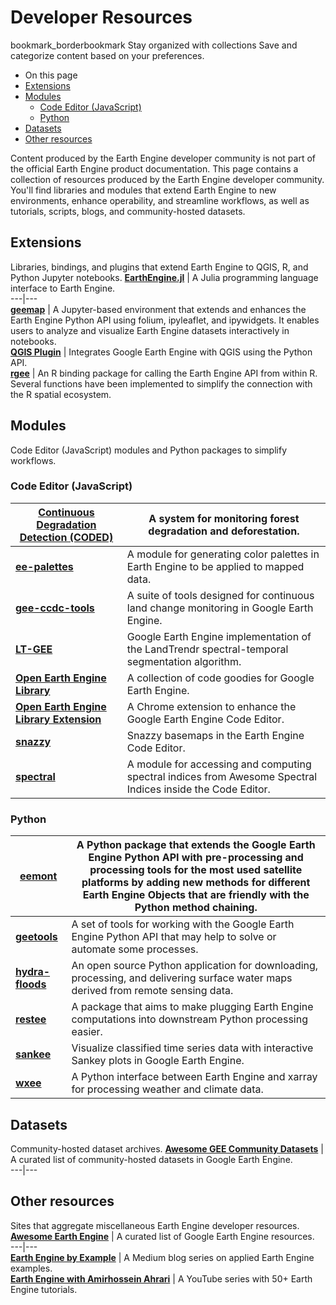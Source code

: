  
#  Developer Resources
bookmark_borderbookmark Stay organized with collections  Save and categorize content based on your preferences.
  * On this page
  * [Extensions](https://developers.google.com/earth-engine/tutorials/community/developer-resources#extensions)
  * [Modules](https://developers.google.com/earth-engine/tutorials/community/developer-resources#modules)
    * [Code Editor (JavaScript)](https://developers.google.com/earth-engine/tutorials/community/developer-resources#code_editor_javascript)
    * [Python](https://developers.google.com/earth-engine/tutorials/community/developer-resources#python)
  * [Datasets](https://developers.google.com/earth-engine/tutorials/community/developer-resources#datasets)
  * [Other resources](https://developers.google.com/earth-engine/tutorials/community/developer-resources#other_resources)


Content produced by the Earth Engine developer community is not part of the official Earth Engine product documentation. 
This page contains a collection of resources produced by the Earth Engine developer community. You'll find libraries and modules that extend Earth Engine to new environments, enhance operability, and streamline workflows, as well as tutorials, scripts, blogs, and community-hosted datasets.
## Extensions
Libraries, bindings, and plugins that extend Earth Engine to QGIS, R, and Python Jupyter notebooks.
[**EarthEngine.jl**](https://juliahub.com/docs/EarthEngine) | A Julia programming language interface to Earth Engine.  
---|---  
[**geemap**](https://geemap.org/) | A Jupyter-based environment that extends and enhances the Earth Engine Python API using folium, ipyleaflet, and ipywidgets. It enables users to analyze and visualize Earth Engine datasets interactively in notebooks.  
[**QGIS Plugin**](https://qgis-ee-plugin.appspot.com) | Integrates Google Earth Engine with QGIS using the Python API.  
[**rgee**](https://r-spatial.github.io/rgee/) | An R binding package for calling the Earth Engine API from within R. Several functions have been implemented to simplify the connection with the R spatial ecosystem.  
## Modules
Code Editor (JavaScript) modules and Python packages to simplify workflows.
### Code Editor (JavaScript)
[**Continuous Degradation Detection (CODED)**](https://coded.readthedocs.io/en/latest/) | A system for monitoring forest degradation and deforestation.  
---|---  
[**ee-palettes**](https://github.com/gee-community/ee-palettes) | A module for generating color palettes in Earth Engine to be applied to mapped data.  
[**gee-ccdc-tools**](https://gee-ccdc-tools.readthedocs.io/en/latest) | A suite of tools designed for continuous land change monitoring in Google Earth Engine.  
[**LT-GEE**](https://emapr.github.io/LT-GEE/) | Google Earth Engine implementation of the LandTrendr spectral-temporal segmentation algorithm.  
[**Open Earth Engine Library**](https://www.open-geocomputing.org/OpenEarthEngineLibrary) | A collection of code goodies for Google Earth Engine.  
[**Open Earth Engine Library Extension**](https://www.open-geocomputing.org/OEEex/) | A Chrome extension to enhance the Google Earth Engine Code Editor.  
[**snazzy**](https://github.com/aazuspan/snazzy) | Snazzy basemaps in the Earth Engine Code Editor.  
[**spectral**](https://github.com/awesome-spectral-indices/spectral) | A module for accessing and computing spectral indices from Awesome Spectral Indices inside the Code Editor.  
### Python
[**eemont**](https://github.com/davemlz/eemont) | A Python package that extends the Google Earth Engine Python API with pre-processing and processing tools for the most used satellite platforms by adding new methods for different Earth Engine Objects that are friendly with the Python method chaining.  
---|---  
[**geetools**](https://github.com/gee-community/gee_tools) | A set of tools for working with the Google Earth Engine Python API that may help to solve or automate some processes.  
[**hydra-floods**](https://github.com/Servir-Mekong/hydra-floods) | An open source Python application for downloading, processing, and delivering surface water maps derived from remote sensing data.  
[**restee**](https://github.com/KMarkert/restee) | A package that aims to make plugging Earth Engine computations into downstream Python processing easier.  
[**sankee**](https://github.com/aazuspan/sankee) | Visualize classified time series data with interactive Sankey plots in Google Earth Engine.  
[**wxee**](https://github.com/aazuspan/wxee) | A Python interface between Earth Engine and xarray for processing weather and climate data.  
## Datasets
Community-hosted dataset archives.
[**Awesome GEE Community Datasets**](https://github.com/samapriya/awesome-gee-community-datasets) | A curated list of community-hosted datasets in Google Earth Engine.  
---|---  
## Other resources
Sites that aggregate miscellaneous Earth Engine developer resources.
[**Awesome Earth Engine**](https://github.com/giswqs/Awesome-GEE) | A curated list of Google Earth Engine resources.  
---|---  
[**Earth Engine by Example**](https://gorelick.medium.com/) | A Medium blog series on applied Earth Engine examples.  
[**Earth Engine with Amirhossein Ahrari**](https://www.youtube.com/@amirhosseinahrarigee) | A YouTube series with 50+ Earth Engine tutorials.  
